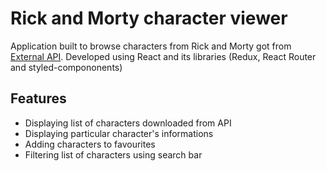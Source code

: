 # Rick and Morty character viewer

Application built to browse characters from Rick and Morty got from [External API](https://rickandmortyapi.com/). 
Developed using React and its libraries (Redux, React Router and styled-compononents)
## Features
- Displaying list of characters downloaded from API
- Displaying particular character's informations
- Adding characters to favourites
- Filtering list of characters using search bar

